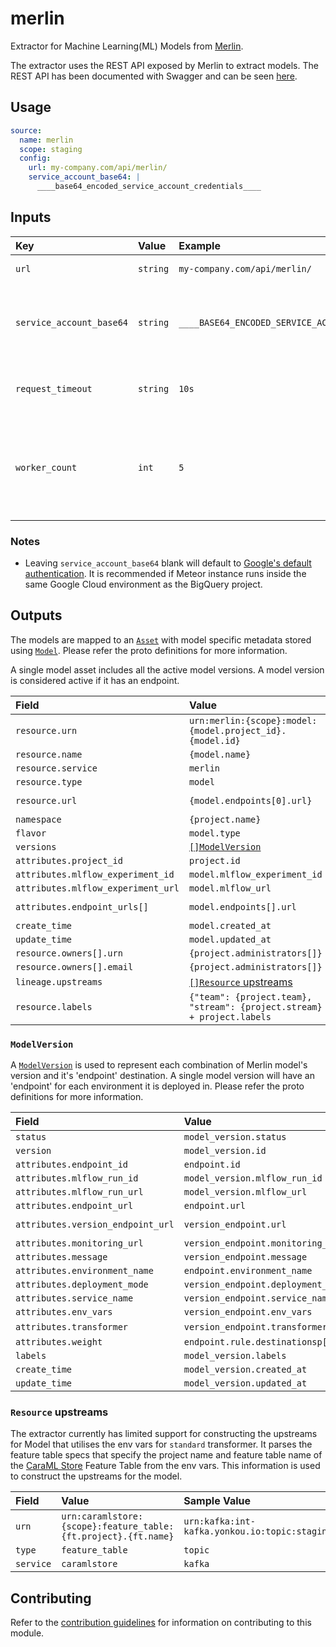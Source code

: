 # merlin

Extractor for Machine Learning(ML) Models from [Merlin][merlin].

The extractor uses the REST API exposed by Merlin to extract models. The REST
API has been documented with Swagger and can be seen [here][merlin-swagger].

## Usage

```yaml
source:
  name: merlin
  scope: staging
  config:
    url: my-company.com/api/merlin/
    service_account_base64: |
      ____base64_encoded_service_account_credentials____
```

## Inputs

| Key                      | Value    | Example                                  | Description                                                               | Required? |
|:-------------------------|:---------|:-----------------------------------------|:--------------------------------------------------------------------------|:----------|
| `url`                    | `string` | `my-company.com/api/merlin/`             | Merlin's API base URL                                                     | ✅         |
| `service_account_base64` | `string` | `____BASE64_ENCODED_SERVICE_ACCOUNT____` | Service Account credentials in base64 encoded string.                     | ❌         |
| `request_timeout`        | `string` | `10s`                                    | Timeout for HTTP requests to Merlin API                                   | ❌         |
| `worker_count`           | `int`    | `5`                                      | Number of workers to spawn for extracting projects parallely from Merlin. | ❌         |

### Notes

- Leaving `service_account_base64` blank will default
  to [Google's default authentication][google-default-auth]. It is recommended
  if Meteor instance runs inside the same Google Cloud environment as the
  BigQuery project.

## Outputs

The models are mapped to an [`Asset`][proton-asset] with model specific metadata
stored using [`Model`][proton-model]. Please refer the proto definitions for
more information.

A single model asset includes all the active model versions. A model version is
considered active if it has an endpoint.

| Field                              | Value                                                                  | Sample Value                                                  |
|:-----------------------------------|:-----------------------------------------------------------------------|:--------------------------------------------------------------|
| `resource.urn`                     | `urn:merlin:{scope}:model:{model.project_id}.{model.id}`               | `urn:merlin:staging:model:15.1512`                            |
| `resource.name`                    | `{model.name}`                                                         | `tensorflow-sample`                                           |
| `resource.service`                 | `merlin`                                                               | `merlin`                                                      |
| `resource.type`                    | `model`                                                                | `model`                                                       |
| `resource.url`                     | `{model.endpoints[0].url}`                                             | `tensorflow-sample.integration-test.models.mycompany.com`     |
| `namespace`                        | `{project.name}`                                                       | `integration-test`                                            |
| `flavor`                           | `model.type`                                                           | `pyfunc`                                                      |
| `versions`                         | [`[]ModelVersion`](#modelversion)                                      |                                                               |
| `attributes.project_id`            | `project.id`                                                           | `23`                                                          |
| `attributes.mlflow_experiment_id`  | `model.mlflow_experiment_id`                                           | `721`                                                         |
| `attributes.mlflow_experiment_url` | `model.mlflow_url`                                                     | `http://mlflow.mycompany.com/#/experiments/721`               |
| `attributes.endpoint_urls[]`       | `model.endpoints[].url`                                                | `["tensorflow-sample.integration-test.models.mycompany.com"]` |
| `create_time`                      | `model.created_at`                                                     | `2021-03-01T18:42:50.564685Z`                                 |
| `update_time`                      | `model.updated_at`                                                     | `2022-01-27T10:21:26.121941Z`                                 |
| `resource.owners[].urn`            | `{project.administrators[]}`                                           | `giga.chad@knowyourmeme.com`                                  |
| `resource.owners[].email`          | `{project.administrators[]}`                                           | `giga.chad@knowyourmeme.com`                                  |
| `lineage.upstreams`                | [`[]Resource` upstreams](#resource-upstreams)                          |                                                               |
| `resource.labels`                  | `{"team": {project.team}, "stream": {project.stream} + project.labels` | `{"stream": "relevance","team": "search"}`                    |

### `ModelVersion`

A [`ModelVersion`][proton-modelversion] is used to represent each combination of
Merlin model's version and it's 'endpoint' destination. A single model version
will have an 'endpoint' for each environment it is deployed in. Please refer the
proto definitions for more information.

| Field                             | Value                                  | Sample Value                                                                                       |
|:----------------------------------|:---------------------------------------|:---------------------------------------------------------------------------------------------------|
| `status`                          | `model_version.status`                 | `running`                                                                                          |
| `version`                         | `model_version.id`                     | `11`                                                                                               |
| `attributes.endpoint_id`          | `endpoint.id`                          | `187`                                                                                              |
| `attributes.mlflow_run_id`        | `model_version.mlflow_run_id`          | `3c7067f3770441ebbd66a0dce91b8724`                                                                 |
| `attributes.mlflow_run_url`       | `model_version.mlflow_url`             | `http://mlflow.mycompany.com/#/experiments/721/runs/3c7067f3770441ebbd66a0dce91b8724`              |
| `attributes.endpoint_url`         | `endpoint.url`                         | `tensorflow-sample.integration-test.models.mycompany.com`                                          |
| `attributes.version_endpoint_url` | `version_endpoint.url`                 | `http://tensorflow-sample-11.integration-test.models.mycompany.com/v1/models/tensorflow-sample-11` |
| `attributes.monitoring_url`       | `version_endpoint.monitoring_url`      | `https://grafana.mycompany.com/graph/d/z9MBKR1Az/model-version-dashboard?params`                   |
| `attributes.message`              | `version_endpoint.message`             | `timeout creating inference service`                                                               |
| `attributes.environment_name`     | `endpoint.environment_name`            | `aws-staging`                                                                                      |
| `attributes.deployment_mode`      | `version_endpoint.deployment_mode`     | `serverless`                                                                                       |
| `attributes.service_name`         | `version_endpoint.service_name`        | `tensorflow-sample-11-predictor-default.integration-test.models.mycompany.com`                     |
| `attributes.env_vars`             | `version_endpoint.env_vars`            | `{"INIT_HEAP_SIZE_IN_MB": "2250","WORKERS": "1"}`                                                  |
| `attributes.transformer`          | `version_endpoint.transformer`         | Attributes including `transformer.{enabled, type, image, command, args, env_vars}`                 |
| `attributes.weight`               | `endpoint.rule.destinationsp[].weight` | `100`                                                                                              |
| `labels`                          | `model_version.labels`                 |                                                                                                    |
| `create_time`                     | `model_version.created_at`             | `2022-11-13T07:21:07.888150Z`                                                                      |
| `update_time`                     | `model_version.updated_at`             | `2022-11-13T07:21:07.888150Z`                                                                      |

### `Resource` upstreams

The extractor currently has limited support for constructing the upstreams for
Model that utilises the env vars for `standard` transformer. It parses the
feature table specs that specify the project name and feature table name of the
[CaraML Store][caraml-store] Feature Table from the env vars. This information
is used to construct the upstreams for the model.

| Field     | Value                                                          | Sample Value                                               |
|:----------|:---------------------------------------------------------------|:-----------------------------------------------------------|
| `urn`     | `urn:caramlstore:{scope}:feature_table:{ft.project}.{ft.name}` | `urn:kafka:int-kafka.yonkou.io:topic:staging_30min_demand` |
| `type`    | `feature_table`                                                | `topic`                                                    |
| `service` | `caramlstore`                                                  | `kafka`                                                    |

## Contributing

Refer to the [contribution guidelines](../../../docs/docs/contribute/guide.md#adding-a-new-extractor)
for information on contributing to this module.

[merlin]: https://github.com/gojek/merlin

[merlin-swagger]: https://github.com/gojek/merlin/blob/v0.24.0/swagger.yaml

[google-default-auth]: https://cloud.google.com/docs/authentication/production#automatically

[proton-asset]: https://github.com/odpf/proton/blob/5267e1f/odpf/assets/v1beta2/asset.proto#L14

[proton-model]: https://github.com/odpf/proton/blob/5267e1f/odpf/assets/v1beta2/model.proto#L73

[proton-modelversion]: https://github.com/odpf/proton/blob/5267e1f/odpf/assets/v1beta2/model.proto#L31

[caraml-store]: https://github.com/caraml-dev/caraml-store
